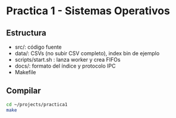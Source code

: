 # Practica 1 - Sistemas Operativos

## Estructura
- src/: código fuente
- data/: CSVs (no subir CSV completo), index bin de ejemplo
- scripts/start.sh : lanza worker y crea FIFOs
- docs/: formato del índice y protocolo IPC
- Makefile

## Compilar
```bash
cd ~/projects/practica1
make

